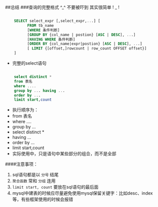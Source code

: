 ##总结
###查询的完整格式 ^_^ 不要被吓到 其实很简单 ! _ !  
```sql 

	SELECT select_expr [,select_expr,...] [      
	      FROM tb_name
	      [WHERE 条件判断]
	      [GROUP BY {col_name | postion} [ASC | DESC], ...] 
	      [HAVING WHERE 条件判断]
	      [ORDER BY {col_name|expr|postion} [ASC | DESC], ...]
	      [ LIMIT {[offset,]rowcount | row_count OFFSET offset}]
	]
```

* 完整的select语句 

```sql

	select distinct *
	from 表名
	where ....
	group by ... having ...
	order by ...
	limit start,count 
```

* 执行顺序为： 
 * from 表名 
 * where .... 
 * group by ... 
 * select distinct * 
 * having ... 
 * order by ... 
 * limit start,count 
* 实际使用中，只是语句中某些部分的组合，而不是全部  


####注意事项：
1. sql语句都是以 `分号` 结尾
2. `聚合函数` 常和 `分组` 连用
3. `limit start, count` 要放在sql语句的最后面  
4. mysql中建表的时候应尽量避免使用mysql保留关键字：比如desc、index等，有些框架使用的时候会报错